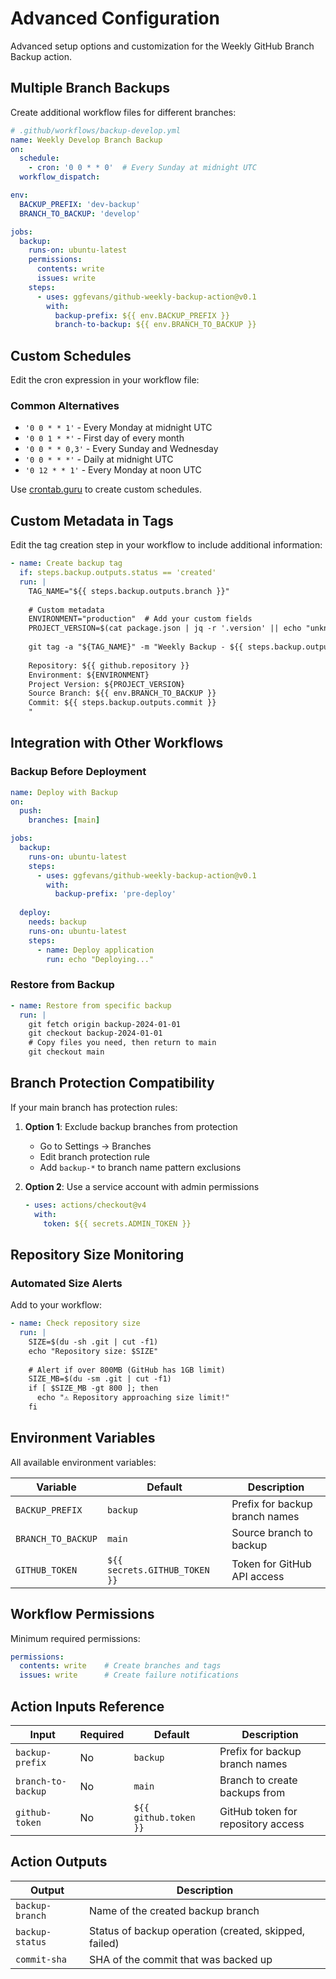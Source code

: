 # Advanced Configuration

Advanced setup options and customization for the Weekly GitHub Branch Backup action.

## Multiple Branch Backups

Create additional workflow files for different branches:

```yaml
# .github/workflows/backup-develop.yml
name: Weekly Develop Branch Backup
on:
  schedule:
    - cron: '0 0 * * 0'  # Every Sunday at midnight UTC
  workflow_dispatch:

env:
  BACKUP_PREFIX: 'dev-backup'
  BRANCH_TO_BACKUP: 'develop'

jobs:
  backup:
    runs-on: ubuntu-latest
    permissions:
      contents: write
      issues: write
    steps:
      - uses: ggfevans/github-weekly-backup-action@v0.1
        with:
          backup-prefix: ${{ env.BACKUP_PREFIX }}
          branch-to-backup: ${{ env.BRANCH_TO_BACKUP }}
```

## Custom Schedules

Edit the cron expression in your workflow file:

### Common Alternatives
- `'0 0 * * 1'` - Every Monday at midnight UTC
- `'0 0 1 * *'` - First day of every month
- `'0 0 * * 0,3'` - Every Sunday and Wednesday
- `'0 0 * * *'` - Daily at midnight UTC
- `'0 12 * * 1'` - Every Monday at noon UTC

Use [crontab.guru](https://crontab.guru/) to create custom schedules.

## Custom Metadata in Tags

Edit the tag creation step in your workflow to include additional information:

```yaml
- name: Create backup tag
  if: steps.backup.outputs.status == 'created'
  run: |
    TAG_NAME="${{ steps.backup.outputs.branch }}"
    
    # Custom metadata
    ENVIRONMENT="production"  # Add your custom fields
    PROJECT_VERSION=$(cat package.json | jq -r '.version' || echo "unknown")
    
    git tag -a "${TAG_NAME}" -m "Weekly Backup - ${{ steps.backup.outputs.date }}
    
    Repository: ${{ github.repository }}
    Environment: ${ENVIRONMENT}
    Project Version: ${PROJECT_VERSION}
    Source Branch: ${{ env.BRANCH_TO_BACKUP }}
    Commit: ${{ steps.backup.outputs.commit }}
    "
```

## Integration with Other Workflows

### Backup Before Deployment
```yaml
name: Deploy with Backup
on:
  push:
    branches: [main]

jobs:
  backup:
    runs-on: ubuntu-latest
    steps:
      - uses: ggfevans/github-weekly-backup-action@v0.1
        with:
          backup-prefix: 'pre-deploy'
          
  deploy:
    needs: backup
    runs-on: ubuntu-latest
    steps:
      - name: Deploy application
        run: echo "Deploying..."
```

### Restore from Backup
```yaml
- name: Restore from specific backup
  run: |
    git fetch origin backup-2024-01-01
    git checkout backup-2024-01-01
    # Copy files you need, then return to main
    git checkout main
```

## Branch Protection Compatibility

If your main branch has protection rules:

1. **Option 1**: Exclude backup branches from protection
   - Go to Settings → Branches
   - Edit branch protection rule
   - Add `backup-*` to branch name pattern exclusions

2. **Option 2**: Use a service account with admin permissions
   ```yaml
   - uses: actions/checkout@v4
     with:
       token: ${{ secrets.ADMIN_TOKEN }}
   ```

## Repository Size Monitoring

### Automated Size Alerts
Add to your workflow:

```yaml
- name: Check repository size
  run: |
    SIZE=$(du -sh .git | cut -f1)
    echo "Repository size: $SIZE"
    
    # Alert if over 800MB (GitHub has 1GB limit)
    SIZE_MB=$(du -sm .git | cut -f1)
    if [ $SIZE_MB -gt 800 ]; then
      echo "⚠️ Repository approaching size limit!"
    fi
```

## Environment Variables

All available environment variables:

| Variable | Default | Description |
|----------|---------|-------------|
| `BACKUP_PREFIX` | `backup` | Prefix for backup branch names |
| `BRANCH_TO_BACKUP` | `main` | Source branch to backup |
| `GITHUB_TOKEN` | `${{ secrets.GITHUB_TOKEN }}` | Token for GitHub API access |

## Workflow Permissions

Minimum required permissions:
```yaml
permissions:
  contents: write    # Create branches and tags
  issues: write      # Create failure notifications
```

## Action Inputs Reference

| Input | Required | Default | Description |
|-------|----------|---------|-------------|
| `backup-prefix` | No | `backup` | Prefix for backup branch names |
| `branch-to-backup` | No | `main` | Branch to create backups from |
| `github-token` | No | `${{ github.token }}` | GitHub token for repository access |

## Action Outputs

| Output | Description |
|--------|-------------|
| `backup-branch` | Name of the created backup branch |
| `backup-status` | Status of backup operation (created, skipped, failed) |
| `commit-sha` | SHA of the commit that was backed up |